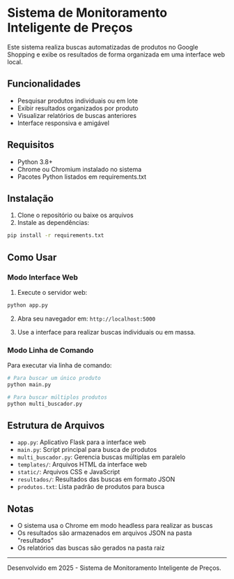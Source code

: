 # Sistema de Monitoramento Inteligente de Preços

Este sistema realiza buscas automatizadas de produtos no Google Shopping e exibe os resultados de forma organizada em uma interface web local.

## Funcionalidades

- Pesquisar produtos individuais ou em lote
- Exibir resultados organizados por produto
- Visualizar relatórios de buscas anteriores
- Interface responsiva e amigável

## Requisitos

- Python 3.8+
- Chrome ou Chromium instalado no sistema
- Pacotes Python listados em requirements.txt

## Instalação

1. Clone o repositório ou baixe os arquivos
2. Instale as dependências:

```bash
pip install -r requirements.txt
```

## Como Usar

### Modo Interface Web

1. Execute o servidor web:

```bash
python app.py
```

2. Abra seu navegador em: `http://localhost:5000`

3. Use a interface para realizar buscas individuais ou em massa.

### Modo Linha de Comando

Para executar via linha de comando:

```bash
# Para buscar um único produto
python main.py

# Para buscar múltiplos produtos
python multi_buscador.py
```

## Estrutura de Arquivos

- `app.py`: Aplicativo Flask para a interface web
- `main.py`: Script principal para busca de produtos
- `multi_buscador.py`: Gerencia buscas múltiplas em paralelo
- `templates/`: Arquivos HTML da interface web
- `static/`: Arquivos CSS e JavaScript
- `resultados/`: Resultados das buscas em formato JSON
- `produtos.txt`: Lista padrão de produtos para busca

## Notas

- O sistema usa o Chrome em modo headless para realizar as buscas
- Os resultados são armazenados em arquivos JSON na pasta "resultados"
- Os relatórios das buscas são gerados na pasta raiz

---

Desenvolvido em 2025 - Sistema de Monitoramento Inteligente de Preços.
